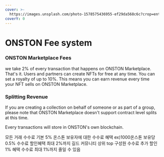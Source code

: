 ```yaml
---
cover: >-
  https://images.unsplash.com/photo-1578575436955-ef29da568c6c?crop=entropy&cs=srgb&fm=jpg&ixid=MnwxOTcwMjR8MHwxfHNlYXJjaHwxfHx0aWNrZXR8ZW58MHx8fHwxNjM5MjUxOTQ1&ixlib=rb-1.2.1&q=85
coverY: 0
---
```


# ONSTON Fee system

### ONSTON Marketplace Fees

we take 2% of every transaction that happens on ONSTON Marketplace. That's it. Users and partners can create NFTs for free at any time. You can set a royalty of up to 10%. This means you can earn revenue every time your NFT sells on ONSTON Marketplace.

### Splitting Revenue

&#x20;If you are creating a collection on behalf of someone or as part of a group, please note that ONSTON Marketplace doesn't support contract level splits at this time.

Every transactions will store in ONSTON's own blockchain.&#x20;

모든 거래 수수료 기본 5% 온스톤 보유자에 대한 수수료 혜택 ex)1000온스톤 보유당 0.5% 수수료 할인혜택 최대 2%까지 길드 커뮤니티 상위 top 구성원 수수료 추가 할인 1% 혜택 수수료 최대 1%까지 줄일 수 있음
